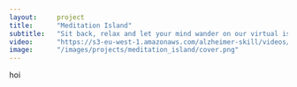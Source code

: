 ```yaml
---
layout:     project
title:      "Meditation Island"
subtitle:   "Sit back, relax and let your mind wander on our virtual island."
video:      "https://s3-eu-west-1.amazonaws.com/alzheimer-skill/videos/mycarer.mp4"
image:      "/images/projects/meditation_island/cover.png"
---
```


hoi